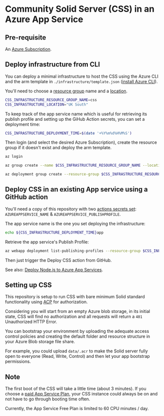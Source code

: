 # Community Solid Server (CSS) in an Azure App Service

## Pre-requisite

An [Azure Subscription](https://azure.microsoft.com/en-us/pricing/purchase-options/azure-account).


## Deploy infrastructure from CLI

You can deploy a minimal infrastructure to host the CSS using the Azure CLI and the arm template in `./infrastructure/template.json` ([install Azure CLI](https://learn.microsoft.com/en-us/cli/azure/install-azure-cli)).

You'll need to choose a [resource group](https://learn.microsoft.com/en-us/azure/azure-resource-manager/management/overview#resource-groups) name and a [location](https://learn.microsoft.com/en-us/azure/reliability/regions-list#azure-regions-list-1).

```zsh
CSS_INFRASTRUCTURE_RESOURCE_GROUP_NAME=css
CSS_INFRASTRUCTURE_LOCATION="UK South"
```

To keep track of the app service name which is useful for retrieving its publish profile and setting up the GiHub Action secrets, you can set a deployment time:

```zsh
CSS_INFRASTRUCTURE_DEPLOYMENT_TIME=$(date '+%Y%m%d%H%M%S')
```

Then login (and select the desired Azure Subscription), create the resource group if it doesn't exist and deploy the arm template.

```zsh
az login

az group create --name $CSS_INFRASTRUCTURE_RESOURCE_GROUP_NAME --location $CSS_INFRASTRUCTURE_LOCATION

az deployment group create --resource-group $CSS_INFRASTRUCTURE_RESOURCE_GROUP_NAME --template-file ./infrastructure/template.json --parameters deployment_time=$CSS_INFRASTRUCTURE_DEPLOYMENT_TIME
```


## Deploy CSS in an existing App service using a GitHub action

You'll need a copy of this repository with two [actions secrets set](https://docs.github.com/en/actions/how-tos/write-workflows/choose-what-workflows-do/use-secrets): `AZUREAPPSERVICE_NAME` & `AZUREAPPSERVICE_PUBLISHPROFILE`.

The app service name is the one you set deploying the infrastructure:

```zsh
echo ${CSS_INFRASTRUCTURE_DEPLOYMENT_TIME}app
```

Retrieve the app service's Publish Profile:

```zsh
az webapp deployment list-publishing-profiles --resource-group $CSS_INFRASTRUCTURE_RESOURCE_GROUP_NAME --name ${CSS_INFRASTRUCTURE_DEPLOYMENT_TIME}app --xml
```

Then just trigger the Deploy CSS action from GitHub.

See also: [Deploy Node.js to Azure App Services](https://docs.github.com/en/actions/how-tos/deploy/deploy-to-third-party-platforms/nodejs-to-azure-app-service).


## Setting up CSS

This repository is setup to run CSS with bare minimum Solid standard functionality using [ACP](https://solidproject.org/TR/acp) for authorization.

Considering you will start from an empty Azure blob storage, in its initial state, CSS will find no authorization and all requests will return a `401` Unauthorized HTTP Error.

You can bootstrap your environment by uploading the adequate access control policies and creating the default folder and resource structure in your Azure Blob storage file share.

For example, you could upload `data/.acr` to make the Solid server fully open to everyone (Read, Write, Control) and then let your app bootstrap permissions.


## Note

The first boot of the CSS will take a little time (about 3 minutes). If you choose a [paid App Service Plan](https://azure.microsoft.com/en-gb/pricing/details/app-service/linux/), your CSS instance could always be on and not have to go through booting time often.

Currently, the App Service Free Plan is limited to 60 CPU minutes / day.

